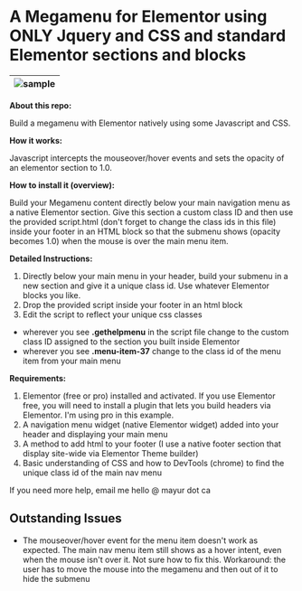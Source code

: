 # A Megamenu for Elementor using ONLY Jquery and CSS and standard Elementor sections and blocks

| ![sample](chrome_ygWkjM7s1O.gif) |
|-|

**About this repo:**

Build a megamenu with Elementor natively using some Javascript and CSS. 

**How it works:**

Javascript intercepts the mouseover/hover events and sets the opacity of an elementor section to 1.0. 

**How to install it (overview):**

Build your Megamenu content directly below your main navigation menu as a native Elementor section. Give this section a custom class ID and then use the provided script.html (don't forget to change the class ids in this file) inside your footer in an HTML block so that the submenu shows (opacity becomes 1.0) when the mouse is over the main menu item. 

**Detailed Instructions:**

1. Directly below your main menu in your header, build your submenu in a new section and give it a unique class id. Use whatever Elementor blocks you like.
2. Drop the provided script inside your footer in an html block
3. Edit the script to reflect your unique css classes
- wherever you see **.gethelpmenu** in the script file change to the custom class ID assigned to the section you built inside Elementor
- wherever you see **.menu-item-37** change to the class id of the menu item from your main menu

**Requirements:**

1. Elementor (free or pro) installed and activated. If you use Elementor free, you will need to install a plugin that lets you build headers via Elementor. I'm using pro in this example.
2. A navigation menu widget (native Elementor widget) added into your header and displaying your main menu
3. A method to add html to your footer (I use a native footer section that display site-wide via Elementor Theme builder)
4. Basic understanding of CSS and how to DevTools (chrome) to find the unique class id of the main nav menu

If you need more help, email me hello @ mayur dot ca

## Outstanding Issues ##

- The mouseover/hover event for the menu item doesn't work as expected. The main nav menu item still shows as a hover intent, even when the mouse isn't over it. Not sure how to fix this. Workaround: the user has to move the mouse into the megamenu and then out of it to hide the submenu

